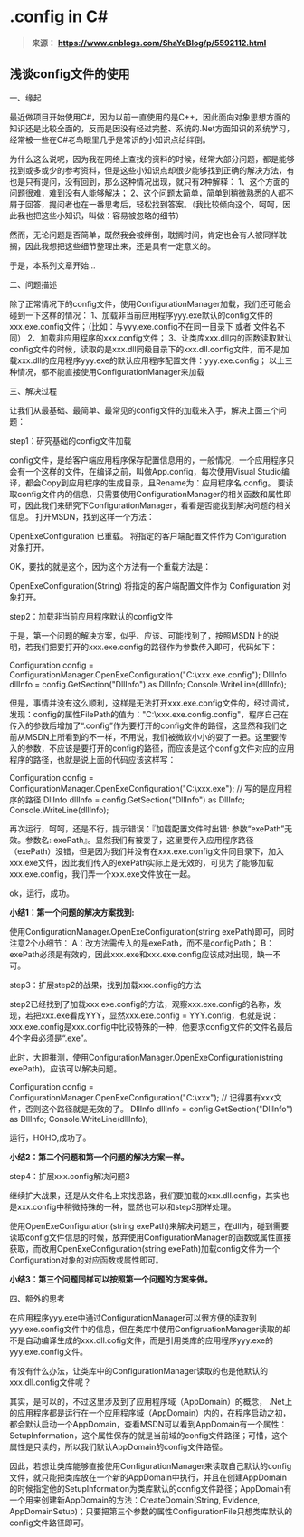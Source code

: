 # .config in C#

> **来源：**
> **<https://www.cnblogs.com/ShaYeBlog/p/5592112.html>**

## 浅谈config文件的使用

一、缘起


  最近做项目开始使用C#，因为以前一直使用的是C++，因此面向对象思想方面的知识还是比较全面的，反而是因没有经过完整、系统的.Net方面知识的系统学习，经常被一些在C#老鸟眼里几乎是常识的小知识点给绊倒。

 

  为什么这么说呢，因为我在网络上查找的资料的时候，经常大部分问题，都是能够找到或多或少的参考资料，但是这些小知识点却很少能够找到正确的解决方法，有也是只有提问，没有回到，那么这种情况出现，就只有2种解释：
1、这个方面的问题很难，难到没有人能够解决；
2、这个问题太简单，简单到稍微熟悉的人都不屑于回答，提问者也在一番思考后，轻松找到答案。（我比较倾向这个，呵呵，因此我也把这些小知识，叫做：容易被忽略的细节）

 

  然而，无论问题是否简单，既然我会被绊倒，耽搁时间，肯定也会有人被同样耽搁，因此我想把这些细节整理出来，还是具有一定意义的。

 

  于是，本系列文章开始...


二、问题描述


  除了正常情况下的config文件，使用ConfigurationManager加载，我们还可能会碰到一下这样的情况：
1、加载非当前应用程序yyy.exe默认的config文件的xxx.exe.config文件；（比如：与yyy.exe.config不在同一目录下 或者 文件名不同）
2、加载非应用程序的xxx.config文件；
3、让类库xxx.dll内的函数读取默认config文件的时候，读取的是xxx.dll同级目录下的xxx.dll.config文件，而不是加载xxx.dll的应用程序yyy.exe的默认应用程序配置文件：yyy.exe.config；
  以上三种情况，都不能直接使用ConfigurationManager来加载

 

三、解决过程


  让我们从最基础、最简单、最常见的config文件的加载来入手，解决上面三个问题：

 

step1：研究基础的config文件加载

  config文件，是给客户端应用程序保存配置信息用的，一般情况，一个应用程序只会有一个这样的文件，在编译之前，叫做App.config，每次使用Visual Studio编译，都会Copy到应用程序的生成目录，且Rename为：应用程序名.config。
  要读取config文件内的信息，只需要使用ConfigurationManager的相关函数和属性即可，因此我们来研究下ConfigurationManager，看看是否能找到解决问题的相关信息。
打开MSDN，找到这样一个方法：

OpenExeConfiguration 已重载。 将指定的客户端配置文件作为 Configuration 对象打开。

  OK，要找的就是这个，因为这个方法有一个重载方法是：

OpenExeConfiguration(String) 将指定的客户端配置文件作为 Configuration 对象打开。

 

step2：加载非当前应用程序默认的config文件

  于是，第一个问题的解决方案，似乎、应该、可能找到了，按照MSDN上的说明，若我们把要打开的xxx.exe.config的路径作为参数传入即可，代码如下：

  Configuration config = ConfigurationManager.OpenExeConfiguration("C:\\xxx.exe.config");
  DllInfo dllInfo = config.GetSection("DllInfo") as DllInfo;
  Console.WriteLine(dllInfo);

  但是，事情并没有这么顺利，这样是无法打开xxx.exe.config文件的，经过调试，发现：config的属性FilePath的值为："C:\\xxx.exe.config.config"，程序自己在传入的参数后增加了“.config”作为要打开的config文件的路径，这显然和我们之前从MSDN上所看到的不一样，不用说，我们被微软小小的耍了一把。这里要传入的参数，不应该是要打开的config的路径，而应该是这个config文件对应的应用程序的路径，也就是说上面的代码应该这样写：

  Configuration config = ConfigurationManager.OpenExeConfiguration("C:\\xxx.exe"); // 写的是应用程序的路径
  DllInfo dllInfo = config.GetSection("DllInfo") as DllInfo;
  Console.WriteLine(dllInfo);

  再次运行，呵呵，还是不行，提示错误：『加载配置文件时出错: 参数“exePath”无效。参数名: exePath』。显然我们有被耍了，这里要传入应用程序路径（exePath）没错，但是因为我们并没有在xxx.exe.config文件同目录下，加入xxx.exe文件，因此我们传入的exePath实际上是无效的，可见为了能够加载xxx.exe.config，我们弄一个xxx.exe文件放在一起。

  ok，运行，成功。

  **小结1：第一个问题的解决方案找到:**

使用ConfigurationManager.OpenExeConfiguration(string exePath)即可，同时注意2个小细节：
A：改方法需传入的是exePath，而不是configPath；
B：exePath必须是有效的，因此xxx.exe和xxx.exe.config应该成对出现，缺一不可。

 

step3：扩展step2的战果，找到加载xxx.config的方法

  step2已经找到了加载xxx.exe.config的方法，观察xxx.exe.config的名称，发现，若把xxx.exe看成YYY，显然xxx.exe.config = YYY.config，也就是说：xxx.exe.config是xxx.config中比较特殊的一种，他要求config文件的文件名最后4个字母必须是“.exe”。

  此时，大胆推测，使用ConfigurationManager.OpenExeConfiguration(string exePath)，应该可以解决问题。

  Configuration config = ConfigurationManager.OpenExeConfiguration("C:\\xxx"); // 记得要有xxx文件，否则这个路径就是无效的了。
  DllInfo dllInfo = config.GetSection("DllInfo") as DllInfo;
  Console.WriteLine(dllInfo);

  运行，HOHO,成功了。

  **小结2：第二个问题和第一个问题的解决方案一样。**

 

step4：扩展xxx.config解决问题3

  继续扩大战果，还是从文件名上来找思路，我们要加载的xxx.dll.config，其实也是xxx.config中稍微特殊的一种，显然也可以和step3那样处理。

  使用OpenExeConfiguration(string exePath)来解决问题三，在dll内，碰到需要读取config文件信息的时候，放弃使用ConfigurationManager的函数或属性直接获取，而改用OpenExeConfiguration(string exePath)加载config文件为一个Configuration对象的对应函数或属性即可。

  **小结3：第三个问题同样可以按照第一个问题的方案来做。**

 

四、额外的思考

  在应用程序yyy.exe中通过ConfigurationManager可以很方便的读取到yyy.exe.config文件中的信息，但在类库中使用ConfigruationManager读取的却不是自动编译生成的xxx.dll.cofig文件，而是引用类库的应用程序yyy.exe的yyy.exe.config文件。

 

  有没有什么办法，让类库中的ConfigurationManager读取的也是他默认的xxx.dll.config文件呢？

 

  其实，是可以的，不过这里涉及到了应用程序域（AppDomain）的概念， .Net上的应用程序都是运行在一个应用程序域（AppDomain）内的，在程序启动之初，都会默认启动一个AppDomain，查看MSDN可以看到AppDomain有一个属性：SetupInformation，这个属性保存的就是当前域的config文件路径；可惜，这个属性是只读的，所以我们默认AppDomain的config文件路径。

 

  因此，若想让类库能够直接使用ConfigurationManager来读取自己默认的config文件，就只能把类库放在一个新的AppDomain中执行，并且在创建AppDomain的时候指定他的SetupInformation为类库默认的config文件路径；AppDomain有一个用来创建新AppDomain的方法：CreateDomain(String, Evidence, AppDomainSetup)；只要把第三个参数的属性ConfigurationFile只想类库默认的config文件路径即可。